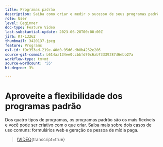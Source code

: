 ```yaml
---
title: Programas padrão
description: Saiba como criar e medir o sucesso de seus programas padrão.
role: User
level: Beginner
doc-type: Feature Video
last-substantial-update: 2023-06-28T00:00:00Z
jira: KT-13262
thumbnail: 3420137.jpeg
feature: Programs
exl-id: f9c353ad-219e-40d0-95d6-db8b4262e206
source-git-commit: b614aa134ee0ccbbfd70c6ab73339287d6ebb27a
workflow-type: tm+mt
source-wordcount: '55'
ht-degree: 3%

---
```


# Aproveite a flexibilidade dos programas padrão


Dos quatro tipos de programas, os programas padrão são os mais flexíveis e você pode ser criativo com o que criar.
Saiba mais sobre dois casos de uso comuns: formulários web e geração de pessoa de mídia paga.

>[!VIDEO](https://video.tv.adobe.com/v/3420137?learn=on){transcript=true}
